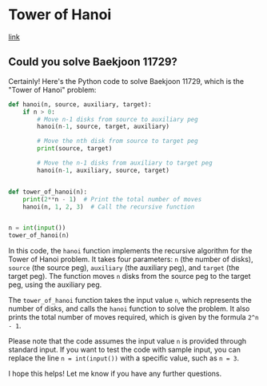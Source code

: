 # Tower of Hanoi

[link](https://www.acmicpc.net/problem/11729)

## Could you solve Baekjoon 11729?

Certainly! Here's the Python code to solve Baekjoon 11729, which is the "Tower of Hanoi" problem:

```python
def hanoi(n, source, auxiliary, target):
    if n > 0:
        # Move n-1 disks from source to auxiliary peg
        hanoi(n-1, source, target, auxiliary)

        # Move the nth disk from source to target peg
        print(source, target)

        # Move the n-1 disks from auxiliary to target peg
        hanoi(n-1, auxiliary, source, target)


def tower_of_hanoi(n):
    print(2**n - 1)  # Print the total number of moves
    hanoi(n, 1, 2, 3)  # Call the recursive function


n = int(input())
tower_of_hanoi(n)
```

In this code, the `hanoi` function implements the recursive algorithm for the Tower of Hanoi problem. It takes four parameters: `n` (the number of disks), `source` (the source peg), `auxiliary` (the auxiliary peg), and `target` (the target peg). The function moves `n` disks from the source peg to the target peg, using the auxiliary peg.

The `tower_of_hanoi` function takes the input value `n`, which represents the number of disks, and calls the `hanoi` function to solve the problem. It also prints the total number of moves required, which is given by the formula `2^n - 1`.

Please note that the code assumes the input value `n` is provided through standard input. If you want to test the code with sample input, you can replace the line `n = int(input())` with a specific value, such as `n = 3`.

I hope this helps! Let me know if you have any further questions.


